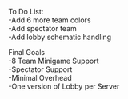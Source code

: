 To Do List:\
-Add 6 more team colors\
-Add spectator team\
-Add lobby schematic handling

Final Goals\
-8 Team Minigame Support\
-Spectator Support\
-Minimal Overhead\
-One version of Lobby per Server
